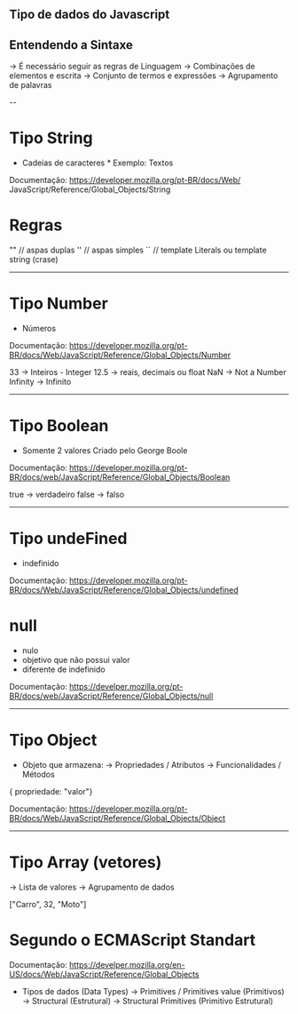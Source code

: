 ## Tipo de dados do Javascript

## Entendendo a Sintaxe

   -> É necessário seguir as regras de Linguagem
   -> Combinações de elementos e escrita
   -> Conjunto de termos e expressões
   -> Agrupamento de palavras

--

# Tipo String

  * Cadeias de caracteres *
  Exemplo: Textos

  Documentação:
  https://developer.mozilla.org/pt-BR/docs/Web/
  JavaScript/Reference/Global_Objects/String

# Regras

"" // aspas duplas
'' // aspas simples
`` // template Literals ou template string (crase)

----

# Tipo Number

  * Números

  Documentação: https://developer.mozilla.org/pt-BR/docs/Web/JavaScript/Reference/Global_Objects/Number

  33 -> Inteiros - Integer
  12.5 -> reais, decimais ou float
  NaN -> Not a Number
  Infinity -> Infinito

---

# Tipo Boolean

  * Somente 2 valores 
  Criado pelo George Boole

  Documentação: https://developer.mozilla.org/pt-BR/docs/web/JavaScript/Reference/Global_Objects/Boolean

  true -> verdadeiro
  false -> falso

---

# Tipo undeFined

  * indefinido

  Documentação: https://developer.mozilla.org/pt-BR/docs/Web/JavaScript/Reference/Global_Objects/undefined

# null

  * nulo
  * objetivo que não possui valor
  * diferente de indefinido

  Documentação: https://develper.mozilla.org/pt-BR/docs/web/JavaScript/Reference/Global_Objects/null

---

# Tipo Object

- Objeto que armazena:
-> Propriedades / Atributos
-> Funcionalidades / Métodos

{ propriedade: "valor"}

Documentação: https://developer.mozilla.org/pt-BR/docs/Web/JavaScript/Reference/Global_Objects/Object

---

# Tipo Array (vetores)

   -> Lista de valores
   -> Agrupamento de dados

   ["Carro", 32, "Moto"]


# Segundo o ECMAScript Standart

Documentação: https://develper.mozilla.org/en-US/docs/Web/JavaScript/Reference/Global_Objects

* Tipos de dados (Data Types)
   -> Primitives / Primitives value (Primitivos) 
   -> Structural (Estrutural) 
   -> Structural Primitives (Primitivo Estrutural)